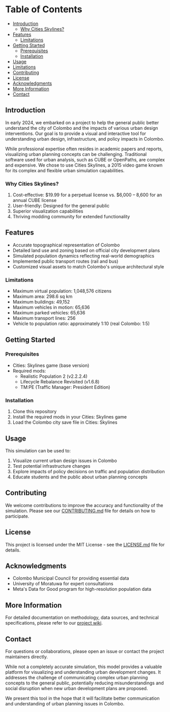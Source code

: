 # Table of Contents

- [Introduction](#introduction)
  - [Why Cities Skylines?](#why-cities-skylines)
- [Features](#features)
  - [Limitations](#limitations)
- [Getting Started](#getting-started)
  - [Prerequisites](#prerequisites)
  - [Installation](#installation)
- [Usage](#usage)
- [Limitations](#limitations-1)
- [Contributing](#contributing)
- [License](#license)
- [Acknowledgments](#acknowledgments)
- [More Information](#more-information)
- [Contact](#contact)

## Introduction

In early 2024, we embarked on a project to help the general public better understand the city of Colombo and the impacts of various urban design interventions.  Our goal is to provide a visual and interactive tool for understanding urban design, infrastructure, and policy impacts in Colombo.

While professional expertise often resides in academic papers and reports, visualizing urban planning concepts can be challenging. Traditional software used for urban analysis, such as CUBE or OpenPaths, are complex and expensive. We chose to use Cities Skylines, a 2015 video game known for its complex and flexible urban simulation capabilities.

### Why Cities Skylines?

1. Cost-effective: $19.99 for a perpetual license vs. $6,000 – 8,600 for an annual CUBE license
2. User-friendly: Designed for the general public
3. Superior visualization capabilities
4. Thriving modding community for extended functionality


## Features

- Accurate topographical representation of Colombo
- Detailed land use and zoning based on official city development plans
- Simulated population dynamics reflecting real-world demographics
- Implemented public transport routes (rail and bus)
- Customized visual assets to match Colombo's unique architectural style

### Limitations

- Maximum virtual population: 1,048,576 citizens
- Maximum area: 298.6 sq km
- Maximum buildings: 49,152
- Maximum vehicles in motion: 65,636
- Maximum parked vehicles: 65,636
- Maximum transport lines: 256
- Vehicle to population ratio: approximately 1:10 (real Colombo: 1:5)

## Getting Started

### Prerequisites

- Cities: Skylines game (base version)
- Required mods:
  - Realistic Population 2 (v2.2.2.4)
  - Lifecycle Rebalance Revisited (v1.6.8)
  - TM:PE (Traffic Manager: President Edition)

### Installation

1. Clone this repository
2. Install the required mods in your Cities: Skylines game
3. Load the Colombo city save file in Cities: Skylines

## Usage

This simulation can be used to:

1. Visualize current urban design issues in Colombo
2. Test potential infrastructure changes
3. Explore impacts of policy decisions on traffic and population distribution
4. Educate students and the public about urban planning concepts

## Contributing

We welcome contributions to improve the accuracy and functionality of the simulation. Please see our [CONTRIBUTING.md](CONTRIBUTING.md) file for details on how to participate.

## License

This project is licensed under the MIT License - see the [LICENSE.md](LICENSE.md) file for details.

## Acknowledgments

- Colombo Municipal Council for providing essential data
- University of Moratuwa for expert consultations
- Meta's Data for Good program for high-resolution population data

## More Information

For detailed documentation on methodology, data sources, and technical specifications, please refer to our [project wiki](https://github.com/yourusername/colombo-simulation/wiki).

## Contact

For questions or collaborations, please open an issue or contact the project maintainers directly.

While not a completely accurate simulation, this model provides a valuable platform for visualizing and understanding urban development changes. It addresses the challenge of communicating complex urban planning concepts to the general public, potentially reducing misunderstandings and social disruption when new urban development plans are proposed.

We present this tool in the hope that it will facilitate better communication and understanding of urban planning issues in Colombo.
